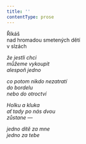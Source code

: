 ```yaml
---
title: ''
contentType: prose
---
```


<section>

Říkáš  
nad hromadou smetených dětí  
v slzách

_že jestli chci  
můžeme vykoupit  
alespoň jedno_

</section>

<section>

_co potom nikdo nezatratí  
do bordelu  
nebo do otroctví_

</section>

<section>

_Holku a kluka  
ať tady po nás dvou  
zůstane —_

</section>

<section>

_jedno dítě za mne  
jedno za tebe_

</section>
